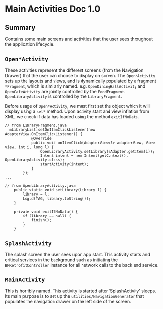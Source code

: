 # Main Activities Doc 1.0

## Summary

Contains some main screens and activities that the user sees throughout the application lifecycle.

## `Open*Activity`

These activities represent the different screens (from the Navigation Drawer) that the user can choose
to display on screen. The `Open*Activity` sets up the layouts and views, and is dynamically populated by
a fragment `*Fragment`, which is similarly named. e.g. `OpenDiningHallActivity` and `OpenCafeActivity` are
jointly controlled by the `FoodFragment`. `OpenLibraryActivity` is controlled by the `LibraryFragment`.

Before usage of `Open*Activity`, we must first set the object which it will display using a `set*` method.
Upon activity start and view inflation from XML, we check if data has loaded using the method `exitIfNoData`.


```
// from LibraryFragment.java
  mLibraryList.setOnItemClickListener(new AdapterView.OnItemClickListener() {
            @Override
            public void onItemClick(AdapterView<?> adapterView, View view, int i, long l) {
                OpenLibraryActivity.setLibrary(mAdapter.getItem(i));
                Intent intent = new Intent(getContext(), OpenLibraryActivity.class);
                startActivity(intent);
            }
        });
...

// from OpenLibraryActivity.java
    public static void setLibrary(Library l) {
        library = l;
        Log.d(TAG, library.toString());
    }

    private void exitIfNoData() {
        if (library == null) {
            finish();
        }
    }
```

## `SplashActivity`

The splash screen the user sees upon app start. This activity starts and critical services in the background
such as initiating the `BMRetrofitController` instance for all network calls to the back end service.

## `MainActivity`

This is horribly named. This activity is started after 'SplashActivity' sleeps. Its main purpose is to
set up the `utilities/NavigationGenerator` that populates the navigation drawer on the left side of the
screen.